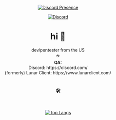 <div id="badges" align="center">
  
  [![Discord Presence](https://lanyard.cnrad.dev/api/246877849162743818)](https://discord.com/users/246877849162743818)
  
  <a href="https://discord.com/users/246877849162743818">
    <img src="https://img.shields.io/badge/Discord-blue?logo=discord&logoColor=white&style=for-the-badge" alt="Discord" />
  </a>
</div>

<h1 align="center"> hi 👋 </h1>
<div align="center">
  dev/pentester from the US<br>
  ☕ <br>
  <strong>QA:</strong><br>
  Discord: https://discord.com/<br>
  (formerly) Lunar Client: https://www.lunarclient.com/<br>
</div>
<br>

<div align='center'>
  <h3>🛠️</h3>
</div>
<div align='center'> <br>
 
  [![Top Langs](https://github-readme-stats.vercel.app/api/top-langs/?username=jay-taelien&layout=compact&theme=vision-friendly-dark)](https://github.com/anuraghazra/github-readme-stats)
  
</div>
